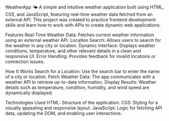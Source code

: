 WeatherApp 🌤
A simple and intuitive weather application built using HTML, CSS, and JavaScript, featuring real-time weather data fetched from an external API. This project was created to practice frontend development skills and learn how to work with APIs to create dynamic web applications.

Features 
Real-Time Weather Data: Fetches current weather information using an external weather API.
Location Search: Allows users to search for the weather in any city or location.
Dynamic Interface: Displays weather conditions, temperature, and other relevant details in a clean and responsive UI.
Error Handling: Provides feedback for invalid locations or connection issues.

How It Works 
Search for a Location: Use the search bar to enter the name of a city or location.
Fetch Weather Data: The app communicates with a weather API to retrieve up-to-date information.
Display Results: Weather details such as temperature, condition, humidity, and wind speed are dynamically displayed.

Technologies Used 
HTML: Structure of the application.
CSS: Styling for a visually appealing and responsive layout.
JavaScript: Logic for fetching API data, updating the DOM, and enabling user interactions.
